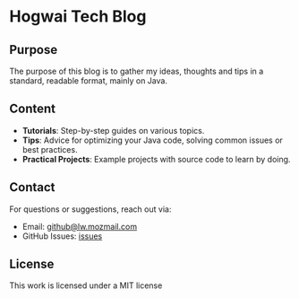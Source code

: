 # Hogwai Tech Blog

## Purpose
The purpose of this blog is to gather my ideas, thoughts and tips in a standard, readable format, mainly on Java.

## Content
- **Tutorials**: Step-by-step guides on various topics. 
- **Tips**: Advice for optimizing your Java code, solving common issues or best practices.
- **Practical Projects**: Example projects with source code to learn by doing.

## Contact
For questions or suggestions, reach out via:
- Email: github@lw.mozmail.com
- GitHub Issues: [issues](https://github.com/Hogwai/hogwai.github.io/issues)

## License
This work is licensed under a MIT license
